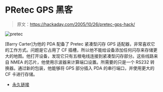 # PRetec GPS 黑客

> 原文：<https://hackaday.com/2005/10/26/pretec-gps-hack/>

![pretec](img/dd7a9f35d352bf29d04eb3eb0f11a4d4.png)

[Barry Carter]为他的 PDA 配备了 Pretec 紧凑型闪存 GPS 适配器，非常喜欢它的工作方式。问题是它占用了 CF 插槽，所以他不能给设备添加任何闪存来存储更大的地图。他打开设备，发现它只有五根电线连接到紧凑型闪存部分。这些线路来自 NMEA 的芯片，他使用示波器来计算端口设置。所需要的只是一个 RS232 转换器。通过新的包装，他能够将 GPS 部分插入 PDA 的串行端口，并使用更大的 CF 卡进行存储。

*   [永久链接](http://www.headfuzz.co.uk/gpsmain)